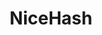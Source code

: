 ---
title: NiceHash
crosslinks:
- EtherMining
- Bitcoin
- zec
- hardwareswap
- gpumining
- nvidia
- CryptoCurrency
- litecoin
- jaxx
- vertcoin
- pcmasterrace
- moneromarket
- 2la4pcl
- Hustles
- dataisugly
- Addons4Kodi
- NoShitSherlock
- CoinBase
- ethtrader
---